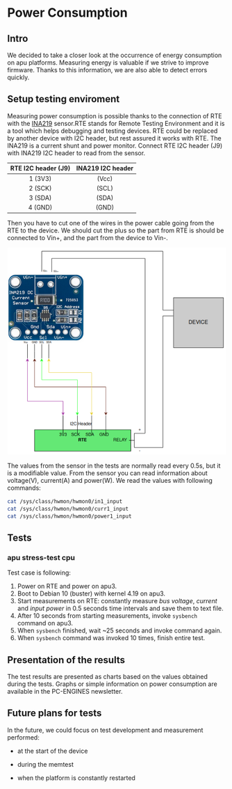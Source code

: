 # Power Consumption

## Intro

We decided to take a closer look at the occurrence of energy consumption on apu
platforms. Measuring energy is valuable if we strive to improve firmware.
Thanks to this information, we are also able to detect errors quickly.

## Setup testing enviroment

Measuring power consumption is possible thanks to the connection of RTE with the
[INA219](https://download.kamami.pl/p564714-ina219.pdf) sensor.RTE stands for
Remote Testing Environment and it is a tool which helps debugging and testing
devices. RTE could be replaced by another device with I2C header, but rest
assured it works with RTE. The INA219 is a current shunt and power monitor.
Connect RTE I2C header (J9) with INA219 I2C header to read from the sensor.

 RTE I2C header (J9)        | INA219 I2C header
:--------------------------:|:---------------------------:
 1 (3V3)                    | (Vcc)
 2 (SCK)                    | (SCL)
 3 (SDA)                    | (SDA)
 4 (GND)                    | (GND)

Then you have to cut one of the wires in the power cable going from the RTE to
the device. We should cut the plus so the part from RTE is should be connected
to Vin+, and the part from the device to Vin-. 

![Connections INA219-RTE](images/INA219-RTE.png)

The values ​​from the sensor in the tests are normally read every 0.5s, but it is
a modifiable value. From the sensor you can read information about voltage(V),
current(A) and power(W). We read the values with following commands:

```bash
cat /sys/class/hwmon/hwmon0/in1_input
cat /sys/class/hwmon/hwmon0/curr1_input
cat /sys/class/hwmon/hwmon0/power1_input
```

## Tests

### apu stress-test cpu

Test case is following:

1. Power on RTE and power on apu3.
2. Boot to Debian 10 (buster) with kernel 4.19 on apu3.
3. Start measurements on RTE: constantly measure *bus voltage*, *current* and
   *input power* in 0.5 seconds time intervals and save them to text file.
4. After 10 seconds from starting measurements, invoke `sysbench` command on
apu3.
5. When `sysbench` finished, wait ~25 seconds and invoke command again.
6. When `sysbench` command was invoked 10 times, finish entire test.

## Presentation of the results

The test results are presented as charts based on the values ​​obtained during the
tests. Graphs or simple information on power consumption are available in the
PC-ENGINES newsletter.

## Future plans for tests

In the future, we could focus on test development and measurement performed:

* at the start of the device

* during the memtest

* when the platform is constantly restarted
